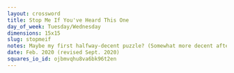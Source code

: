 ```yaml
---
layout: crossword
title: Stop Me If You've Heard This One
day_of_week: Tuesday/Wednesday
dimensions: 15x15
slug: stopmeif
notes: Maybe my first halfway-decent puzzle? (Somewhat more decent after a revision!) Those who know me will not be surprised by this theme in the slightest. Apologies.
date: Feb. 2020 (revised Sept. 2020)
squares_io_id: ojbmvqhu8va6bk96t2en
---
```

